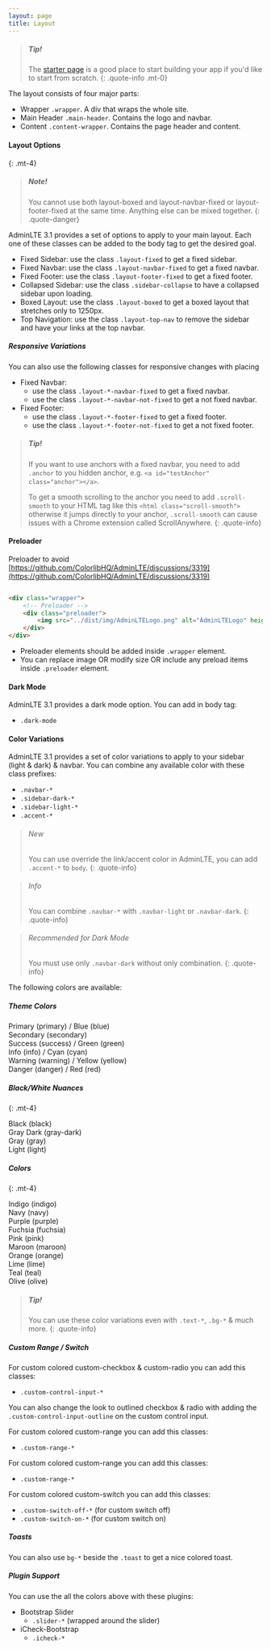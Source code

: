 ```yaml
---
layout: page
title: Layout
---
```


> ##### Tip!
> The [starter page](https://adminlte.io/themes/v3/starter.html) is a good place to start building your app if you'd like to start from scratch.
{: .quote-info .mt-0}

The layout consists of four major parts:

- Wrapper `.wrapper`. A div that wraps the whole site.
- Main Header `.main-header`. Contains the logo and navbar.
- Content `.content-wrapper`. Contains the page header and content.

#### Layout Options
{: .mt-4}

> ##### Note!
> You cannot use both layout-boxed and layout-navbar-fixed or layout-footer-fixed at the same time. Anything else can be mixed together.
{: .quote-danger}

AdminLTE 3.1 provides a set of options to apply to your main layout. Each one of these classes can be added to the body tag to get the desired goal.

- Fixed Sidebar: use the class `.layout-fixed` to get a fixed sidebar.
- Fixed Navbar: use the class `.layout-navbar-fixed` to get a fixed navbar.
- Fixed Footer: use the class `.layout-footer-fixed` to get a fixed footer.
- Collapsed Sidebar: use the class `.sidebar-collapse` to have a collapsed sidebar upon loading.
- Boxed Layout: use the class `.layout-boxed` to get a boxed layout that stretches only to 1250px.
- Top Navigation: use the class `.layout-top-nav` to remove the sidebar and have your links at the top navbar.


##### Responsive Variations

You can also use the following classes for responsive changes with placing

- Fixed Navbar: 
  - use the class `.layout-*-navbar-fixed` to get a fixed navbar.
  - use the class `.layout-*-navbar-not-fixed` to get a not fixed navbar.
- Fixed Footer: 
  - use the class `.layout-*-footer-fixed` to get a fixed footer.
  - use the class `.layout-*-footer-not-fixed` to get a not fixed footer.

> ##### Tip!
> If you want to use anchors with a fixed navbar, you need to add `.anchor` to you hidden anchor, e.g. `<a id="testAnchor" class="anchor"></a>`. 
> 
> To get a smooth scrolling to the anchor you need to add `.scroll-smooth` to your HTML tag like this `<html class="scroll-smooth">` otherwise it jumps directly to your anchor, `.scroll-smooth` can cause issues with a Chrome extension called ScrollAnywhere.
{: .quote-info}


#### Preloader

Preloader to avoid [https://github.com/ColorlibHQ/AdminLTE/discussions/3319](https://github.com/ColorlibHQ/AdminLTE/discussions/3319)

```html

<div class="wrapper">
    <!-- Preloader -->
    <div class="preloader">
        <img src="../dist/img/AdminLTELogo.png" alt="AdminLTELogo" height="60" width="60">
    </div>
</div>
```

- Preloader elements should be added inside `.wrapper` element.
- You can replace image OR modify size OR include any preload items inside `.preloader` element.


#### Dark Mode

AdminLTE 3.1 provides a dark mode option. You can add in body tag:

- `.dark-mode`


#### Color Variations

AdminLTE 3.1 provides a set of color variations to apply to your sidebar (light & dark) & navbar. You can combine any available color with these class prefixes:

- `.navbar-*`
- `.sidebar-dark-*`
- `.sidebar-light-*`
- `.accent-*`

> ###### New
> You can use override the link/accent color in AdminLTE, you can add `.accent-*` to `body`.
{: .quote-info}

> ###### Info
> You can combine `.navbar-*` with `.navbar-light` or `.navbar-dark`.
{: .quote-info}

> ###### Recommended for Dark Mode
> You must use only `.navbar-dark` without only combination.
{: .quote-info}

The following colors are available:

##### Theme Colors

<div class="row">
  <div class="col-sm-4 col-lg-3 p-3 bg-primary"> Primary (primary) / Blue (blue)</div>
  <div class="col-sm-4 col-lg-3 p-3 bg-secondary"> Secondary (secondary)</div>
  <div class="col-sm-4 col-lg-3 p-3 bg-success"> Success (success) / Green (green)</div>
  <div class="col-sm-4 col-lg-3 p-3 bg-info"> Info (info) / Cyan (cyan)</div>
  <div class="col-sm-4 col-lg-3 p-3 bg-warning"> Warning (warning) / Yellow (yellow)</div>
  <div class="col-sm-4 col-lg-3 p-3 bg-danger"> Danger (danger) / Red (red)</div>
</div>

##### Black/White Nuances
{: .mt-4}

<div class="row">
  <div class="col-sm-4 col-lg-3 p-3 bg-black"> Black (black)</div>
  <div class="col-sm-4 col-lg-3 p-3 bg-gray-dark"> Gray Dark (gray-dark)</div>
  <div class="col-sm-4 col-lg-3 p-3 bg-gray"> Gray (gray)</div>
  <div class="col-sm-4 col-lg-3 p-3 bg-light"> Light (light)</div>
</div>

##### Colors
{: .mt-4}

<div class="row">
  <div class="col-sm-4 col-lg-3 p-3 bg-indigo"> Indigo (indigo)</div>
  <div class="col-sm-4 col-lg-3 p-3 bg-navy"> Navy (navy)</div>
  <div class="col-sm-4 col-lg-3 p-3 bg-purple"> Purple (purple)</div>
  <div class="col-sm-4 col-lg-3 p-3 bg-fuchsia"> Fuchsia (fuchsia)</div>
  <div class="col-sm-4 col-lg-3 p-3 bg-pink"> Pink (pink)</div>
  <div class="col-sm-4 col-lg-3 p-3 bg-maroon"> Maroon (maroon)</div>
  <div class="col-sm-4 col-lg-3 p-3 bg-orange"> Orange (orange)</div>
  <div class="col-sm-4 col-lg-3 p-3 bg-lime"> Lime (lime)</div>
  <div class="col-sm-4 col-lg-3 p-3 bg-teal"> Teal (teal)</div>
  <div class="col-sm-4 col-lg-3 p-3 bg-olive"> Olive (olive)</div>
</div>

> ##### Tip!
> You can use these color variations even with `.text-*`, `.bg-*` & much more.
{: .quote-info}


##### Custom Range / Switch

For custom colored custom-checkbox & custom-radio you can add this classes:

- `.custom-control-input-*`

You can also change the look to outlined checkbox & radio with adding the `.custom-control-input-outline` on the custom control input.

For custom colored custom-range you can add this classes:

- `.custom-range-*`

For custom colored custom-range you can add this classes:

- `.custom-range-*`

For custom colored custom-switch you can add this classes:

- `.custom-switch-off-*` (for custom switch off)
- `.custom-switch-on-*` (for custom switch on)

##### Toasts

You can also use `bg-*` beside the `.toast` to get a nice colored toast.

##### Plugin Support

You can use the all the colors above with these plugins:

- Bootstrap Slider
  - `.slider-*` (wrapped around the slider)
- iCheck-Bootstrap
  - `.icheck-*`
